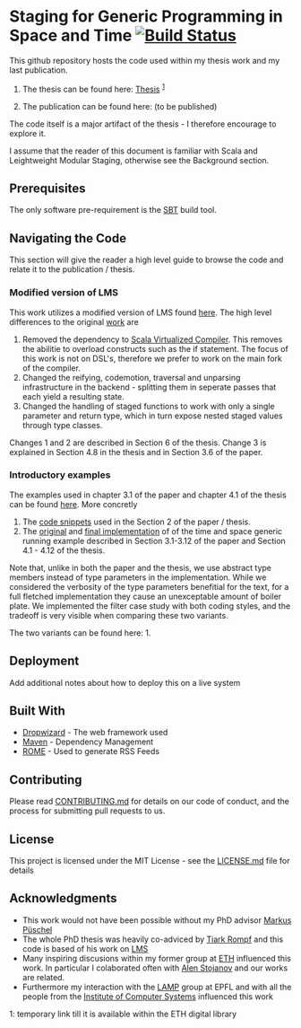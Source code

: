 # Staging for Generic Programming in Space and Time [![Build Status](https://travis-ci.org/GeorgOfenbeck/SpaceTime.svg?branch=master)](https://travis-ci.org/GeorgOfenbeck/SpaceTime)

This github repository hosts the code used within my thesis work and my last publication.

1. The thesis can be found here: [Thesis]( https://drive.google.com/open?id=0B9SH4AFkecQFMnkzWi1IRGprSFE) <sup>[1](#myfootnote1)</sup>

2. The publication can be found here: (to be published)

The code itself is a major artifact of the thesis - I therefore encourage to explore it.

I assume that the reader of this document is familiar with Scala and Leightweight Modular Staging, otherwise see the Background section.

## Prerequisites

The only software pre-requirement is the [SBT](http://www.scala-sbt.org/) build tool.

## Navigating the Code

This section will give the reader a high level guide to browse the code and relate it to the publication / thesis.

### Modified version of LMS

This work utilizes a modified version of LMS found [here](https://github.com/GeorgOfenbeck/SpaceTime/tree/master/src/main/scala). The high level differences to the original [work](http://scala-lms.github.io/) are

1. Removed the dependency to [Scala Virtualized Compiler](https://github.com/TiarkRompf/scala-virtualized).
   This removes the abilitie to overload constructs such as the if statement. The focus of this work is not on DSL's, therefore we prefer to work on the main fork of the compiler.
2. Changed the reifying, codemotion, traversal and unparsing infrastructure in the backend - splitting them in seperate passes that each yield a resulting state.
3. Changed the handling of staged functions to work with only a single parameter and return type, which in turn expose nested staged values through type classes.

Changes 1 and 2 are described in Section 6 of the thesis. Change 3 is explained in Section 4.8 in the thesis and in Section 3.6 of the paper.

### Introductory examples

The examples used in chapter 3.1 of the paper and chapter 4.1 of the thesis can be found [here](https://github.com/GeorgOfenbeck/SpaceTime/tree/master/src/main/PaperExamples). More concretly

1. The [code snippets](https://github.com/GeorgOfenbeck/SpaceTime/blob/master/src/main/PaperExamples/PaperExamples.scala) used in the Section 2 of the paper / thesis.
2. The [original](https://github.com/GeorgOfenbeck/SpaceTime/blob/master/src/main/RunExampleTest.scala) and [final implementation](https://github.com/GeorgOfenbeck/SpaceTime/blob/master/src/main/PaperExamples/Section3.scala) of of the time and space generic running example described in Section 3.1-3.12 of the paper and Section 4.1 - 4.12 of the thesis.

Note that, unlike in both the paper and the thesis, we use abstract type members instead of type parameters in the implementation. While we considered the verbosity of the type parameters benefitial for the text, for a full fletched implementation they cause an unexceptable amount of boiler plate. We implemented the filter case study with both coding styles, and the tradeoff is very visible when comparing these two variants.

The two variants can be found here:
1.







## Deployment

Add additional notes about how to deploy this on a live system

## Built With

* [Dropwizard](http://www.dropwizard.io/1.0.2/docs/) - The web framework used
* [Maven](https://maven.apache.org/) - Dependency Management
* [ROME](https://rometools.github.io/rome/) - Used to generate RSS Feeds

## Contributing

Please read [CONTRIBUTING.md](https://gist.github.com/PurpleBooth/b24679402957c63ec426) for details on our code of conduct, and the process for submitting pull requests to us.

## License

This project is licensed under the MIT License - see the [LICENSE.md](LICENSE.md) file for details

## Acknowledgments

* This work would not have been possible without my PhD advisor [Markus Püschel](https://www.inf.ethz.ch/personal/markusp/)
* The whole PhD thesis was heavily co-adviced by [Tiark  Rompf](https://tiarkrompf.github.io/) and this code is based of his work on [LMS](http://scala-lms.github.io/)
* Many inspiring discusions within my former group at [ETH](https://acl.inf.ethz.ch/) influenced this work. In particular I colaborated often with [Alen Stojanov](https://acl.inf.ethz.ch/people/astojanov/) and our works are related.
* Furthermore my interaction with the [LAMP](https://lamp.epfl.ch/) group at EPFL and with all the people from the [Institute of Computer Systems](http://www.cs.inf.ethz.ch/) influenced this work

<a name="myfootnote1">1</a>: temporary link till it is available within the ETH digital library

